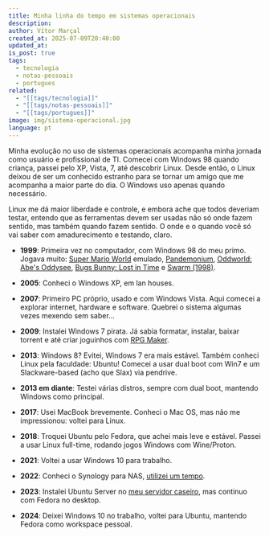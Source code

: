 ```yaml
---
title: Minha linha do tempo em sistemas operacionais
description: 
author: Vítor Marçal
created_at: 2025-07-09T20:40:00
updated_at: 
is_post: true
tags:
  - tecnologia
  - notas-pessoais
  - portugues
related:
  - "[[tags/tecnologia]]"
  - "[[tags/notas-pessoais]]"
  - "[[tags/portugues]]"
image: img/sistema-operacional.jpg
language: pt
---
```

Minha evolução no uso de sistemas operacionais acompanha minha jornada como usuário e profissional de TI. Comecei com Windows 98 quando criança, passei pelo XP, Vista, 7, até descobrir Linux. Desde então, o Linux deixou de ser um conhecido estranho para se tornar um amigo que me acompanha a maior parte do dia. O Windows uso apenas quando necessário.

Linux me dá maior liberdade e controle, e embora ache que todos deveriam testar, entendo que as ferramentas devem ser usadas não só onde fazem sentido, mas também quando fazem sentido. O onde e o quando você só vai saber com amadurecimento e testando, claro.

- **1999**: Primeira vez no computador, com Windows 98 do meu primo. Jogava muito: [Super Mario World](https://pt.wikipedia.org/wiki/Super_Mario_World) emulado, [Pandemonium](https://pt.wikipedia.org/wiki/Pandemonium_\(jogo_eletr%C3%B4nico\)), [Oddworld: Abe's Oddysee](https://pt.wikipedia.org/wiki/Oddworld:_Abe%27s_Oddysee), [Bugs Bunny: Lost in Time](https://pt.wikipedia.org/wiki/Bugs_Bunny:_Lost_in_Time) e [Swarm (1998)](https://en.wikipedia.org/wiki/Swarm_%281998_video_game%29).
    
- **2005**: Conheci o Windows XP, em lan houses.
    
- **2007**: Primeiro PC próprio, usado e com Windows Vista. Aqui comecei a explorar internet, hardware e software. Quebrei o sistema algumas vezes mexendo sem saber...
    
- **2009**: Instalei Windows 7 pirata. Já sabia formatar, instalar, baixar torrent e até criar joguinhos com [RPG Maker](https://pt.wikipedia.org/wiki/RPG_Maker).
    
- **2013**: Windows 8? Evitei, Windows 7 era mais estável. Também conheci Linux pela faculdade: Ubuntu! Comecei a usar dual boot com Win7 e um Slackware-based (acho que Slax) via pendrive.
    
- **2013 em diante**: Testei várias distros, sempre com dual boot, mantendo Windows como principal.
    
- **2017**: Usei MacBook brevemente. Conheci o Mac OS, mas não me impressionou: voltei para Linux.
    
- **2018**: Troquei Ubuntu pelo Fedora, que achei mais leve e estável. Passei a usar Linux full-time, rodando jogos Windows com Wine/Proton.
    
- **2021**: Voltei a usar Windows 10 para trabalho.
    
- **2022**: Conheci o Synology para NAS, [utilizei um tempo](homelab-synology-ds420j).
    
- **2023**: Instalei Ubuntu Server no [meu servidor caseiro](meu-segundo-homelab-montado), mas continuo com Fedora no desktop.
    
- **2024**: Deixei Windows 10 no trabalho, voltei para Ubuntu, mantendo Fedora como workspace pessoal.